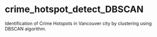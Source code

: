 # crime_hotspot_detect_DBSCAN
Identification of Crime Hotspots in Vancouver city by clustering using DBSCAN algorithm.
